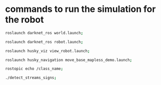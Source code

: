 # commands to run the simulation for the robot

```bash
roslaunch darknet_ros world.launch;
```

```bash
roslaunch darknet_ros robot.launch;
```

```bash
roslaunch husky_viz view_robot.launch;
```

```bash
roslaunch husky_navigation move_base_mapless_demo.launch;
```

```bash
rostopic echo /class_name;
```

```bash
./detect_streams_signs;
```


